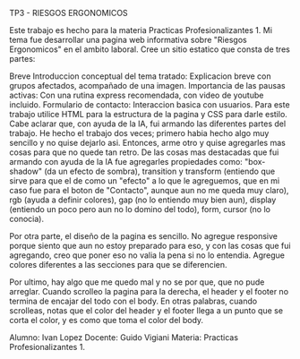TP3 - RIESGOS ERGONOMICOS

Este trabajo es hecho para la materia Practicas Profesionalizantes 1. Mi tema fue desarrollar una pagina web informativa sobre "Riesgos Ergonomicos" en el ambito laboral. Cree un sitio estatico que consta de tres partes:

Breve Introduccion conceptual del tema tratado: Explicacion breve con grupos afectados, acompañado de una imagen.
Importancia de las pausas activas: Con una rutina express recomendada, con video de youtube incluido.
Formulario de contacto: Interaccion basica con usuarios.
Para este trabajo utilice HTML para la estructura de la pagina y CSS para darle estilo. Cabe aclarar que, con ayuda de la IA, fui armando las diferentes partes del trabajo. He hecho el trabajo dos veces; primero habia hecho algo muy sencillo y no quise dejarlo asi. Entonces, arme otro y quise agregarles mas cosas para que no quede tan retro. De las cosas mas destacadas que fui armando con ayuda de la IA fue agregarles propiedades como: "box-shadow" (da un efecto de sombra), transition y transform (entiendo que sirve para que el de como un "efecto" a lo que le agreguemos, que en mi caso fue para el boton de "Contacto", aunque aun no me queda muy claro), rgb (ayuda a definir colores), gap (no lo entiendo muy bien aun), display (entiendo un poco pero aun no lo domino del todo), form, cursor (no lo conocia).

Por otra parte, el diseño de la pagina es sencillo. No agregue responsive porque siento que aun no estoy preparado para eso, y con las cosas que fui agregando, creo que poner eso no valia la pena si no lo entendia. Agregue colores diferentes a las secciones para que se diferencien.

Por ultimo, hay algo que me quedo mal y no se por que, que no pude arreglar. Cuando scrolleo la pagina para la derecha, el header y el footer no termina de encajar del todo con el body. En otras palabras, cuando scrolleas, notas que el color del header y el footer llega a un punto que se corta el color, y es como que toma el color del body.

Alumno: Ivan Lopez 
Docente: Guido Vigiani 
Materia: Practicas Profesionalizantes 1.
